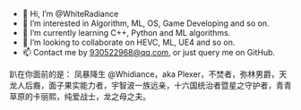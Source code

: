 - 👋 Hi, I’m @WhiteRadiance
- 👀 I’m interested in Algorithm, ML, OS, Game Developing and so on.
- 🌱 I’m currently learning C++, Python and ML algorithms.
- 💞️ I’m looking to collaborate on HEVC, ML, UE4 and so on.
- 📫 Contact me by 930522968@qq.com, or just query me on GitHub.

趴在你面前的是：
	凤暴降生 @Whidiance，aka Plexer，不焚者，弥林男爵，天龙人后裔，面子果实能力者，宇智波一族远亲，十六国统治者暨星之守护者，青青草原的卡丽熙，纯爱战士，龙之母之夫。

<!---
WhiteRadiance/WhiteRadiance is a ✨ special ✨ repository because its `README.md` (this file) appears on your GitHub profile.
You can click the Preview link to take a look at your changes.
--->
